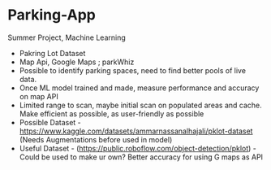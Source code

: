 # Parking-App
Summer Project, Machine Learning

- Pakring Lot Dataset
- Map Api, Google Maps ; parkWhiz
- Possible to identify parking spaces, need to find better pools of live data.
- Once ML model trained and made, measure performance and accuracy on map API
- Limited range to scan, maybe initial scan on populated areas and cache. Make efficient as possible, as user-friendly as possible
- Possible Dataset -  https://www.kaggle.com/datasets/ammarnassanalhajali/pklot-dataset (Needs Augmentations before used in model)
-  Useful Dataset - (https://public.roboflow.com/object-detection/pklot) - Could be used to make ur own? Better accuracy for using G maps as API
